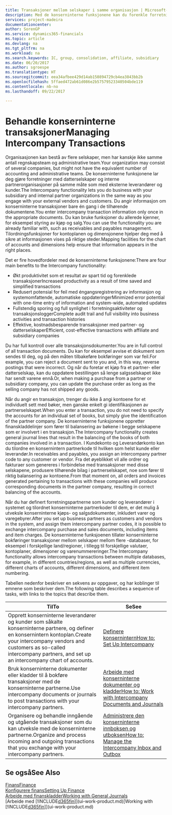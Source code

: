 ```yaml
---
title: Transaksjoner mellom selskaper i samme organisasjon | Microsoft-dokumentasjon
description: Med de konserninterne funksjonene kan du forenkle forretningsprosesser og transaksjoner mellom selskaper i samme organisasjon.
services: project-madeira
documentationcenter: 
author: SorenGP
ms.service: dynamics365-financials
ms.topic: article
ms.devlang: na
ms.tgt_pltfrm: na
ms.workload: na
ms.search.keywords: IC, group, consolidation, affiliate, subsidiary
ms.date: 06/20/2017
ms.author: sgroespe
ms.translationtype: HT
ms.sourcegitcommit: eea34afbee429d14ab150894729cb4ea3843bb2b
ms.openlocfilehash: 5ffaed472ab61d086e2b57579523340504bde119
ms.contentlocale: nb-no
ms.lasthandoff: 09/22/2017

---
```

# <a name="managing-intercompany-transactions"></a><span data-ttu-id="109e0-103">Behandle konserninterne transaksjoner</span><span class="sxs-lookup"><span data-stu-id="109e0-103">Managing Intercompany Transactions</span></span>
<span data-ttu-id="109e0-104">Organisasjonen kan bestå av flere selskaper, men har kanskje ikke samme antall regnskapsteam og administrative team.</span><span class="sxs-lookup"><span data-stu-id="109e0-104">Your organization may consist of several companies, but might not have the equivalent number of accounting and administrative teams.</span></span> <span data-ttu-id="109e0-105">De konserninterne funksjonene lar deg gjøre forretninger med datterselskaper og interne partnerorganisasjoner på samme måte som med eksterne leverandører og kunder.</span><span class="sxs-lookup"><span data-stu-id="109e0-105">The Intercompany functionality lets you do business with your subsidiary and internal partner organizations in the same way as you engage with your external vendors and customers.</span></span> <span data-ttu-id="109e0-106">Du angir informasjon om konserninterne transaksjoner bare én gang i de tilhørende dokumentene.</span><span class="sxs-lookup"><span data-stu-id="109e0-106">You enter intercompany transaction information only once in the appropriate documents.</span></span> <span data-ttu-id="109e0-107">Du kan bruke funksjoner du allerede kjenner, for eksempel styring av kjøp og salg.</span><span class="sxs-lookup"><span data-stu-id="109e0-107">You can use the functionality you are already familiar with, such as receivables and payables management.</span></span> <span data-ttu-id="109e0-108">Tilordningsfunksjoner for kontoplanen og dimensjonene hjelper deg med å sikre at informasjonen vises på riktige steder.</span><span class="sxs-lookup"><span data-stu-id="109e0-108">Mapping facilities for the chart of accounts and dimensions help ensure that information appears in the right places.</span></span>  

<span data-ttu-id="109e0-109">Det er fire hovedfordeler med de konserninterne funksjonene:</span><span class="sxs-lookup"><span data-stu-id="109e0-109">There are four main benefits to the Intercompany functionality:</span></span>  

- <span data-ttu-id="109e0-110">Økt produktivitet som et resultat av spart tid og forenklede transaksjoner</span><span class="sxs-lookup"><span data-stu-id="109e0-110">Increased productivity as a result of time saved and simplified transactions</span></span>  
- <span data-ttu-id="109e0-111">Redusert potensial for feil med éngangsregistrering av informasjon og systemomfattende, automatiske oppdateringer</span><span class="sxs-lookup"><span data-stu-id="109e0-111">Minimized error potential with one-time entry of information and system-wide, automated updates</span></span>  
- <span data-ttu-id="109e0-112">Fullstendig sporing og full synlighet i forretningsaktiviteter og transaksjonslogger</span><span class="sxs-lookup"><span data-stu-id="109e0-112">Complete audit trail and full visibility into business activities and transaction histories</span></span>  
- <span data-ttu-id="109e0-113">Effektive, kostnadsbesparende transaksjoner med partner- og datterselskaper</span><span class="sxs-lookup"><span data-stu-id="109e0-113">Efficient, cost-effective transactions with affiliate and subsidiary companies</span></span>  

<span data-ttu-id="109e0-114">Du har full kontroll over alle transaksjonsdokumenter.</span><span class="sxs-lookup"><span data-stu-id="109e0-114">You are in full control of all transaction documents.</span></span> <span data-ttu-id="109e0-115">Du kan for eksempel avvise et dokument som sendes til deg, og på den måten tilbakeføre bokføringer som var feil.</span><span class="sxs-lookup"><span data-stu-id="109e0-115">For example, you can reject a document sent to you and, in this way, reverse postings that were incorrect.</span></span> <span data-ttu-id="109e0-116">Og når du foretar et kjøp fra et partner- eller datterselskap, kan du oppdatere bestillingen så lenge salgsselskapet ikke har sendt varene ennå.</span><span class="sxs-lookup"><span data-stu-id="109e0-116">Or, when making a purchase from a partner or subsidiary company, you can update the purchase order as long as the selling company has not shipped any goods.</span></span>  

<span data-ttu-id="109e0-117">Når du angir en transaksjon, trenger du ikke å angi kontoene for et individuelt sett med bøker, men ganske enkelt gi identifikasjonen av partnerselskapet.</span><span class="sxs-lookup"><span data-stu-id="109e0-117">When you enter a transaction, you do not need to specify the accounts for an individual set of books, but simply give the identification of the partner company.</span></span> <span data-ttu-id="109e0-118">De konserninterne funksjonene oppretter finanskladdelinjer som fører til balansering av bøkene i begge selskapene som er involvert i en transaksjon.</span><span class="sxs-lookup"><span data-stu-id="109e0-118">The Intercompany functionality creates general journal lines that result in the balancing of the books of both companies involved in a transaction.</span></span> <span data-ttu-id="109e0-119">I Kundekonto og Leverandørkonto kan du tilordne en konsernintern partnerkode til hvilken som helst kunde eller leverandør.</span><span class="sxs-lookup"><span data-stu-id="109e0-119">In receivables and payables, you assign an intercompany partner code to any customer or vendor.</span></span> <span data-ttu-id="109e0-120">Fra det øyeblikket vil alle ordrer og fakturaer som genereres i forbindelse med transaksjoner med disse selskapene, produsere tilhørende bilag i partnerselskapet, noe som fører til riktig balansering av kontoene.</span><span class="sxs-lookup"><span data-stu-id="109e0-120">From that moment on, all orders and invoices generated pertaining to transactions with these companies will produce corresponding documents in the partner company, resulting in correct balancing of the accounts.</span></span>  

 <span data-ttu-id="109e0-121">Når du har definert forretningspartnerne som kunder og leverandører i systemet og tilordnet konserninterne partnerkoder til dem, er det mulig å utveksle konserninterne kjøps- og salgsdokumenter, inkludert varer og varegebyrer.</span><span class="sxs-lookup"><span data-stu-id="109e0-121">After you set up business partners as customers and vendors in the system, and assign them intercompany partner codes, it is possible to exchange intercompany purchase and sales documents, including items and item charges.</span></span> <span data-ttu-id="109e0-122">De konserninterne funksjoenen tillater konserninterne bokføringer transaksjoner mellom selskaper mellom flere -databaser, for eksempel i forskjellige land/regioner, i tillegg til forskjellige valutaer, kontoplaner, dimensjoner og varenummereringer.</span><span class="sxs-lookup"><span data-stu-id="109e0-122">The Intercompany functionality allows intercompany transactions between multiple databases, for example, in different countries/regions, as well as multiple currencies, different charts of accounts, different dimensions, and different item numbering.</span></span>  

<span data-ttu-id="109e0-123">Tabellen nedenfor beskriver en sekvens av oppgaver, og har koblinger til emnene som beskriver dem.</span><span class="sxs-lookup"><span data-stu-id="109e0-123">The following table describes a sequence of tasks, with links to the topics that describe them.</span></span>

 |<span data-ttu-id="109e0-124">Til</span><span class="sxs-lookup"><span data-stu-id="109e0-124">To</span></span> |<span data-ttu-id="109e0-125">Se</span><span class="sxs-lookup"><span data-stu-id="109e0-125">See</span></span>|
 |---|---|
 |<span data-ttu-id="109e0-126">Opprett konserninterne leverandører og kunder som såkalte konserninterne partnere, og definer en konsernintern kontoplan.</span><span class="sxs-lookup"><span data-stu-id="109e0-126">Create your intercompany vendors and customers as so-called intercompany partners, and set up an intercompany chart of accounts.</span></span>|[<span data-ttu-id="109e0-127">Definere konsernintern</span><span class="sxs-lookup"><span data-stu-id="109e0-127">How to: Set Up Intercompany</span></span>](intercompany-how-setup.md)|
 |<span data-ttu-id="109e0-128">Bruk konserninterne dokumenter eller kladder til å bokføre transaksjoner med de konserninterne partnerne.</span><span class="sxs-lookup"><span data-stu-id="109e0-128">Use intercompany documents or journals to post transactions with your intercompany partners.</span></span>|[<span data-ttu-id="109e0-129">Arbeide med konserninterne dokumenter og kladder</span><span class="sxs-lookup"><span data-stu-id="109e0-129">How to: Work with Intercompany Documents and Journals</span></span>](intercompany-how-work-documents-journals.md)|
 |<span data-ttu-id="109e0-130">Organisere og behandle inngående og utgående transaksjoner som du kan utveksle med de konserninterne partnerne.</span><span class="sxs-lookup"><span data-stu-id="109e0-130">Organize and process incoming and outgoing transactions that you exchange with your intercompany partners.</span></span>|[<span data-ttu-id="109e0-131">Administrere den konserninterne innboksen og utboksen</span><span class="sxs-lookup"><span data-stu-id="109e0-131">How to: Manage the Intercompany Inbox and Outbox</span></span>](intercompany-how-manage-intercompany-inbox.md)|

## <a name="see-also"></a><span data-ttu-id="109e0-132">Se også</span><span class="sxs-lookup"><span data-stu-id="109e0-132">See Also</span></span>
[<span data-ttu-id="109e0-133">Finans</span><span class="sxs-lookup"><span data-stu-id="109e0-133">Finance</span></span>](finance.md)  
[<span data-ttu-id="109e0-134">Konfigurere finans</span><span class="sxs-lookup"><span data-stu-id="109e0-134">Setting Up Finance</span></span>](finance-setup-finance.md)  
[<span data-ttu-id="109e0-135">Arbeide med finanskladder</span><span class="sxs-lookup"><span data-stu-id="109e0-135">Working with General Journals</span></span>](ui-work-general-journals.md)  
<span data-ttu-id="109e0-136">[Arbeide med [!INCLUDE[d365fin](includes/d365fin_md.md)]](ui-work-product.md)</span><span class="sxs-lookup"><span data-stu-id="109e0-136">[Working with [!INCLUDE[d365fin](includes/d365fin_md.md)]](ui-work-product.md)</span></span>

